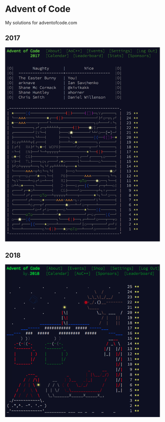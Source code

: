 # Advent of Code

My solutions for adventofcode.com

## 2017

![Advent of Code 2017](2017/aoc2017.png)

## 2018

![Advent of Code 2018](2018/aoc2018.png)

